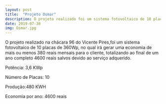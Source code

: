 ```yaml
---
layout: post
title:  "Projeto Osmar"
description: O projeto realizado foi um sistema fotovoltaico de 10 placas no  [...]
date: 2019-07-30
img: Osmar.jpg
---
```


O projeto realizado na chácara 96 do Vicente Pires,foi um sistema fotovoltaico de 10 placas de 360Wp, no qual irá gerar uma economia de mais ou menos 380 reais mensais para o cliente, totalizando ao final de um ano completo 4600 reais salvos devido ao serviço adquerido. 

Potência: 3,6 KWp

Número de Placas: 10

Produção:480 KWH

Economia por ano: 4600 reais

